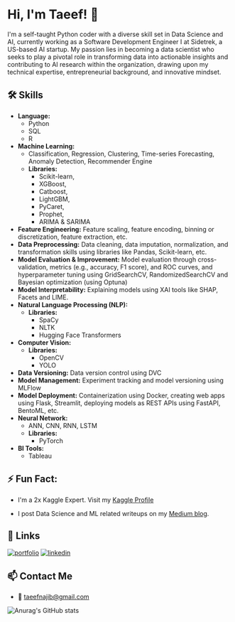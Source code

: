<img align="right" source="https://visitor-badge.laobi.icu/badge?page_id=taeefnajib.taeefnajib"/>
<img align="center" source="https://media.licdn.com/dms/image/D5616AQFDmiNdsrVDlg/profile-displaybackgroundimage-shrink_350_1400/0/1693905599902?e=1699488000&v=beta&t=YrhafpD08ylSEKlCFDx4NITo-zHe7rxMLWaC6ciZ7QQ"/>


# Hi, I'm Taeef! 👋

I'm a self-taught Python coder with a diverse skill set in Data Science and AI, currently working as a Software Development Engineer I at Sidetrek, a US-based AI startup. My passion lies in becoming a data scientist who seeks to play a pivotal role in transforming data into actionable insights and contributing to AI research within the organization, drawing upon my technical expertise, entrepreneurial background, and innovative mindset.

## 🛠 Skills
- **Language:** 
    - Python
    - SQL
    - R
- **Machine Learning:** 
    - Classification, Regression, Clustering, Time-series Forecasting, Anomaly Detection, Recommender Engine
    - **Libraries:** 
        - Scikit-learn, 
        - XGBoost, 
        - Catboost, 
        - LightGBM, 
        - PyCaret, 
        - Prophet, 
        - ARIMA & SARIMA
- **Feature Engineering:** Feature scaling, feature encoding, binning or discretization, feature extraction, etc.
- **Data Preprocessing:** Data cleaning, data imputation, normalization, and transformation skills using libraries like Pandas, Scikit-learn, etc.
- **Model Evaluation & Improvement:** Model evaluation through cross-validation, metrics (e.g., accuracy, F1 score), and ROC curves, and hyperparameter tuning using GridSearchCV, RandomizedSearchCV and Bayesian optimization (using Optuna)
- **Model Interpretability:** Explaining models using XAI tools like SHAP, Facets and LIME.
- **Natural Language Processing (NLP):**
    - **Libraries:**
        - SpaCy
        - NLTK
        - Hugging Face Transformers
- **Computer Vision:**
    - **Libraries:**
        - OpenCV
        - YOLO
- **Data Versioning:** Data version control using DVC
- **Model Management:** Experiment tracking and model versioning using MLFlow
- **Model Deployment:** Containerization using Docker, creating web apps using Flask, Streamlit, deploying models as REST APIs using FastAPI, BentoML, etc. 
- **Neural Network:**
    - ANN, CNN, RNN, LSTM
    - **Libraries:** 
        - PyTorch
- **BI Tools:**
    - Tableau



## ⚡️ Fun Fact:

- I'm a 2x Kaggle Expert. Visit my [Kaggle Profile](https://www.kaggle.com/taeefnajib)

- I post Data Science and ML related writeups on my [Medium blog](https://medium.com/@taeefnajib).

## 🔗 Links
[![portfolio](https://img.shields.io/badge/my_portfolio-000?style=for-the-badge&logo=ko-fi&logoColor=white)](https://taeefnajib.github.io/)
[![linkedin](https://img.shields.io/badge/linkedin-0A66C2?style=for-the-badge&logo=linkedin&logoColor=white)](https://www.linkedin.com/in/taeefnajib/)


## 📫 Contact Me
- 📮 taeefnajib@gmail.com

![Anurag's GitHub stats](https://github-readme-stats.vercel.app/api?username=taeefnajib&show_icons=true&rank_icon=github)
